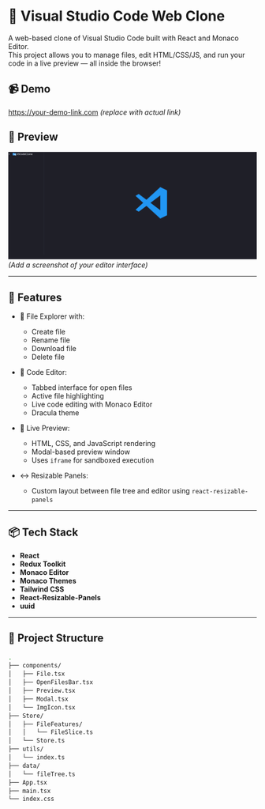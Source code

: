 # 🧠 Visual Studio Code Web Clone

A web-based clone of Visual Studio Code built with React and Monaco Editor.  
This project allows you to manage files, edit HTML/CSS/JS, and run your code in a live preview — all inside the browser!

## 📹 Demo

https://your-demo-link.com *(replace with actual link)*

## 📸 Preview

![Editor Preview](./public/image.png) *(Add a screenshot of your editor interface)*

---

## 🚀 Features

- 📁 File Explorer with:
  - Create file
  - Rename file
  - Download file
  - Delete file

- 🧠 Code Editor:
  - Tabbed interface for open files
  - Active file highlighting
  - Live code editing with Monaco Editor
  - Dracula theme

- 🧪 Live Preview:
  - HTML, CSS, and JavaScript rendering
  - Modal-based preview window
  - Uses `iframe` for sandboxed execution

- ↔️ Resizable Panels:
  - Custom layout between file tree and editor using `react-resizable-panels`

---

## 📦 Tech Stack

- **React**
- **Redux Toolkit**
- **Monaco Editor**
- **Monaco Themes**
- **Tailwind CSS**
- **React-Resizable-Panels**
- **uuid**

---

## 🧱 Project Structure

```bash
.
├── components/
│   ├── File.tsx
│   ├── OpenFilesBar.tsx
│   ├── Preview.tsx
│   ├── Modal.tsx
│   └── ImgIcon.tsx
├── Store/
│   ├── FileFeatures/
│   │   └── FileSlice.ts
│   └── Store.ts
├── utils/
│   └── index.ts
├── data/
│   └── fileTree.ts
├── App.tsx
├── main.tsx
└── index.css
